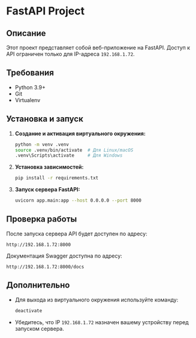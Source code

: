 # FastAPI Project

## Описание
Этот проект представляет собой веб-приложение на FastAPI. Доступ к API ограничен только для IP-адреса `192.168.1.72`.

## Требования
- Python 3.9+
- Git
- Virtualenv

## Установка и запуск

1. **Создание и активация виртуального окружения:**
   ```sh
   python -m venv .venv
   source .venv/bin/activate  # Для Linux/macOS
   .venv\Scripts\activate     # Для Windows
   ```

2. **Установка зависимостей:**
   ```sh
   pip install -r requirements.txt
   ```

3. **Запуск сервера FastAPI:**
   ```sh
   uvicorn app.main:app --host 0.0.0.0 --port 8000
   ```

## Проверка работы
После запуска сервера API будет доступен по адресу:
```
http://192.168.1.72:8000
```

Документация Swagger доступна по адресу:
```
http://192.168.1.72:8000/docs
```

## Дополнительно
- Для выхода из виртуального окружения используйте команду:
  ```sh
  deactivate
  ```
- Убедитесь, что IP `192.168.1.72` назначен вашему устройству перед запуском сервера.

